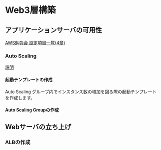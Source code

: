 # Web3層構築

## アプリケーションサーバの可用性

[AWS勉強会 設定項目一覧(4章)](https://docs.google.com/spreadsheets/d/1X1n6WjJm4JfGjnZfjlxeLdW2Ue70t2Mjl9NUxywNPTY/edit?usp=sharing)

### Auto Scaling
[説明](../1%E7%AB%A0/service/auto-scaling.md)

#### 起動テンプレートの作成
Auto Scaling グループ内でインスタンス数の増加を図る際の起動テンプレートを作成します。

#### Auto Scaling Groupの作成



## Webサーバの立ち上げ

<!-- Webサーバが立ち上がった際のイメージ説明 -->

### ALBの作成